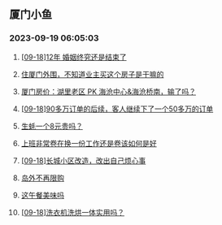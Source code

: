 ## 厦门小鱼 
### 2023-09-19 06:05:03

1. [[09-18]12年 婚姻终究还是结束了](http://bbs.xmfish.com/read-htm-tid-18074414.html)

2. [住厦门外围，不知道业主买这个房子是干嘛的](http://bbs.xmfish.com/read-htm-tid-18074442.html)

3. [厦门房价：湖里老区 PK 海沧中心&海沧桥南，输了吗？](http://bbs.xmfish.com/read-htm-tid-18074246.html)

4. [[09-18]90多万订单的后续，客人继续下了一个50多万的订单](http://bbs.xmfish.com/read-htm-tid-18074573.html)

5. [生蚝一个8元贵吗？](http://bbs.xmfish.com/read-htm-tid-18074224.html)

6. [上班非常卷在换一份工作还是卷该如何是好](http://bbs.xmfish.com/read-htm-tid-18074291.html)

7. [[09-18]长城小区改造，改出自己烦心事](http://bbs.xmfish.com/read-htm-tid-18074505.html)

8. [岛外不再限购](http://bbs.xmfish.com/read-htm-tid-18074669.html)

9. [这午餐美味吗](http://bbs.xmfish.com/read-htm-tid-18074435.html)

10. [[09-18]洗衣机洗烘一体实用吗？](http://bbs.xmfish.com/read-htm-tid-18074495.html)

